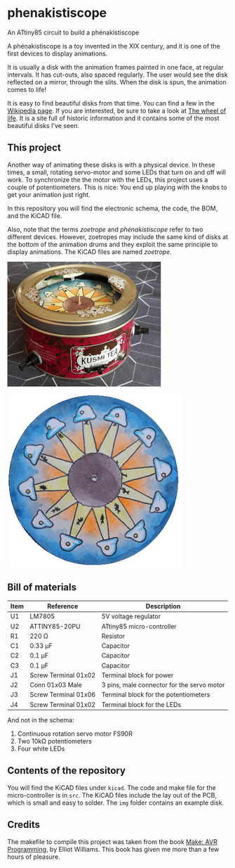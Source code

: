 # phenakistiscope
An ATtiny85 circuit to build a phénakistiscope

A phénakistiscope is a toy invented in the XIX century, and it is one of the first devices to display animations.

It is usually a disk with the animation frames painted in one face, at regular intervals. It has cut-outs, also spaced regularly. The user would see the disk reflected on a mirror, through the slits. When the disk is spun, the animation comes to life!

It is easy to find beautiful disks from that time. You can find a few in the [Wikipedia page](https://en.wikipedia.org/wiki/Phenakistiscope). If you are interested, be sure to take a look at [The wheel of life](http://www.stephenherbert.co.uk/wheelHOME.htm). It is a site full of historic information and it contains some of the most beautiful disks I've seen.

## This project

Another way of animating these disks is with a physical device. In these times, a small, rotating servo-motor and some LEDs that turn on and off will work. To synchronize the the motor with the LEDs, this project uses a couple of potentiometers. This is nice: You end up playing with the knobs to get your animation just right.

In this repository you will find the electronic schema, the code, the BOM, and the KiCAD file.

Also, note that the terms *zoetrope* and *phénakistiscope* refer to two different devices. However, zoetropes may include the same kind of disks at the bottom of the animation drums and they exploit the same principle to display animations. The KiCAD files are named *zoetrope*.

![The assembled phénakistiscope](https://github.com/jfraire/phenakistiscope/blob/main/images/phenakistiscope.jpg?raw=true)

![A sample animated disk](https://github.com/jfraire/phenakistiscope/blob/main/images/cow_abduction.gif?raw=true)

## Bill of materials

Item | Reference | Description
---|---|---
U1|LM7805|5V voltage regulator
U2|ATTINY85-20PU|ATtiny85 micro-controller
R1|220 Ω|Resistor
C1|0.33 μF|Capacitor
C2|0.1 μF|Capacitor
C3|0.1 μF|Capacitor
J1|Screw Terminal 01x02|Terminal block for power 
J2|Conn 01x03 Male|3 pins, male connector for the servo motor
J3|Screw Terminal 01x06|Terminal block for the potentiometers
J4|Screw Terminal 01x02|Terminal block for the LEDs

And not in the schema:

1. Continuous rotation servo motor FS90R
2. Two 10kΩ potentiometers
3. Four white LEDs

## Contents of the repository

You will find the KiCAD files under `kicad`. The code and make file for the micro-controller is in `src`. The KiCAD files include the lay out of the PCB, which is small and easy to solder. The `img` folder contains an example disk.

## Credits

The makefile to compile this project was taken from the book [Make: AVR Programming](https://www.amazon.fr/Make-AVR-Programming-Elliot-Williams/dp/1449355781), by Elliot Williams. This book has given me more than a few hours of pleasure.

